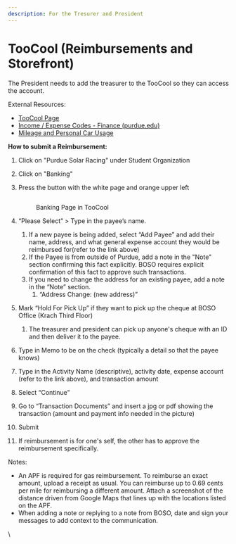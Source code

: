 ```yaml
---
description: For the Tresurer and President
---
```


# TooCool (Reimbursements and Storefront)

The President needs to add the treasurer to the TooCool so they can access the account.&#x20;



External Resources:&#x20;

* [TooCool Page](https://www.coolfaces.net/COOLPUWL/Individual/ShowIndividualPage.aspx)
* [Income / Expense Codes - Finance (purdue.edu)](https://www.purdue.edu/treasurer/finance/business-management/boso/income-expense-codes/)
* [Mileage and Personal Car Usage](https://www.purdue.edu/procurement/travel/regulations/personal-car-usage.php)

**How to submit a Reimbursement:**

1. Click on "Purdue Solar Racing" under Student Organization
2. Click on "Banking"
3.  Press the button with the white page and orange upper left

    <figure><img src="https://lh7-rt.googleusercontent.com/docsz/AD_4nXfxmUKqzkgsDMEQwRwIKoM7XJt-XsWEsYJXXlcI0pVfGqCYifie7GDomMnIlaOWJNUMJ4FqSA6gdjYB4yJHhBmNHdsZV-5syvUHJFje_dOCfR_i6EFdBrhb0bqXaRLMZ0GhbaJ7rnII4BT-uIrCAlicEliA?key=6lZSCt1vMzqLgEZWCn4PkQ" alt=""><figcaption><p>Banking Page in TooCool</p></figcaption></figure>
4. “Please Select” > Type in the payee’s name.
   1. If a new payee is being added, select “Add Payee” and add their name, address, and what general expense account they would be reimbursed for(refer to the link above)
   2. If the Payee is from outside of Purdue, add a note in the "Note" section confirming this fact explicitly. BOSO requires explicit confirmation of this fact to approve such transactions.&#x20;
   3. If you need to change the address for an existing payee, add a note in the “Note” section.
      1. “Address Change: (new address)”
5. &#x20;Mark “Hold For Pick Up” if they want to pick up the cheque at BOSO Office (Krach Third Floor)
   1. The treasurer and president can pick up anyone's cheque with an ID and then deliver it to the payee.&#x20;
6. Type in Memo to be on the check (typically a detail so that the payee knows)
7. Type in the Activity Name (descriptive), activity date, expense account (refer to the link above), and transaction amount
8. Select “Continue”
9. Go to “Transaction Documents” and insert a jpg or pdf showing the transaction (amount and payment info needed in the picture)
10. Submit
11. If reimbursement is for one's self, the other has to approve the reimbursement specifically.

Notes:&#x20;

* An APF is required for gas reimbursement. To reimburse an exact amount, upload a receipt as usual. You can reimburse up to 0.69 cents per mile for reimbursing a different amount. Attach a screenshot of the distance driven from Google Maps that lines up with the locations listed on the APF.
* When adding a note or replying to a note from BOSO, date and sign your messages to add context to the communication.&#x20;

\
